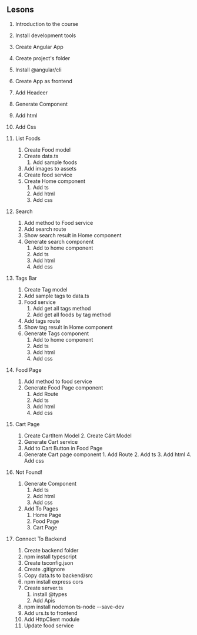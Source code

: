 ## Lesons
1. Introduction to the course
2. Install development tools
3. Create Angular App
 1. Create project's folder
 2. Install @angular/cli
 3. Create App as frontend

4. Add Headeer
 1. Generate Component
 2. Add html
 3. Add Css

5. List Foods
    1. Create Food model
    2. Create data.ts
        1. Add sample foods
    3. Add images to assets
    4. Create food service
    5. Create Home component
        1. Add ts
        2. Add html
        3. Add css
6. Search
    1. Add method to Food service
    2. Add search route
    3. Show search result in Home component 
    4. Generate search component
        1. Add to home component
        2. Add ts
        3. Add html
        4. Add css
7. Tags Bar
    1. Create Tag model
    2. Add sample tags to data.ts 
    3. Food service
        1. Add get all tags method
        2. Add get all foods by tag method 
    4. Add tags route
    5. Show tag result in Home component
    6. Generate Tags component
        1. Add to home component
        2. Add ts
        3. Add html
        4. Add css
8. Food Page
    1. Add method to food service 
    2. Generate Food Page component 
        1. Add Route
        2. Add ts
        3. Add html
        4. Add css
9. Cart Page
    1. Create CartItem Model 2. Create Cărt Model
    3. Generate Cart service
    4. Add to Cart Button in Food Page
    5. Generate Cart page component 1. Add Route
        2. Add ts
        3. Add html
        4. Add css
10. Not Found!
    1. Generate Component
        1. Add ts
        2. Add html
        3. Add css
    2. Add To Pages
        1. Home Page
        2. Food Page
        3. Cart Page
11. Connect To Backend
    1. Create backend folder
    2. npm install typescript
    4. Create tsconfig.json
    5. Create .gitignore
    6. Copy data.ts to backend/src
    7. npm install express cors
    8. Create server.ts
        1. install @types
        2. Add Apis
    9. npm install nodemon ts-node --save-dev
    10. Add urs.ts to frontend
    11. Add HttpClient module
    12. Update food service

